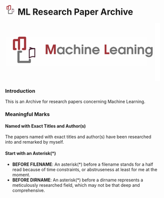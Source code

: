 # <img src="https://github.com/ChenZhouUC/ML_ResearchPaperArchive/blob/master/assets/ml.png" height="35" alt="logo"/> ML Research Paper Archive

<div align=center>
<img src="https://github.com/ChenZhouUC/ML_ResearchPaperArchive/blob/master/assets/ML_concept.png" alt="concept" width="600" align="center"/>
</div>

### Introduction

This is an Archive for research papers concerning Machine Learning.

### Meaningful Marks

#### Named with Exact Titles and Author(s)

The papers named with exact titles and author(s) have been researched into and remarked by myself.

#### Start with an Asterisk(*)

- **BEFORE FILENAME**: An asterisk(*) before a filename stands for a half read because of time constraints, or abstruseness at least for me at the moment.
- **BEFORE DIRNAME**: An asterisk(*) before a dirname represents a meticulously researched field, which may not be that deep and comprehensive.
